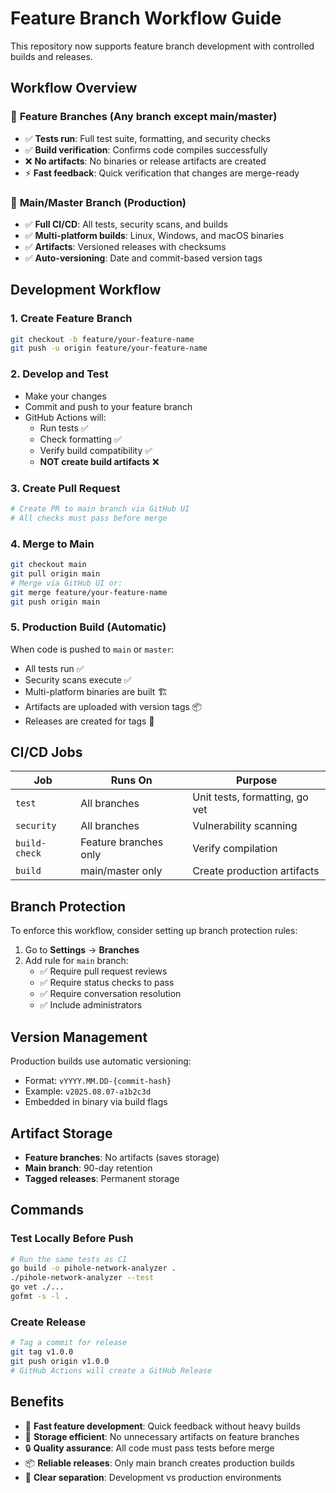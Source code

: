 # Feature Branch Workflow Guide

This repository now supports feature branch development with controlled builds and releases.

## Workflow Overview

### 🌿 **Feature Branches** (Any branch except main/master)
- ✅ **Tests run**: Full test suite, formatting, and security checks
- ✅ **Build verification**: Confirms code compiles successfully  
- ❌ **No artifacts**: No binaries or release artifacts are created
- ⚡ **Fast feedback**: Quick verification that changes are merge-ready

### 🚀 **Main/Master Branch** (Production)
- ✅ **Full CI/CD**: All tests, security scans, and builds
- ✅ **Multi-platform builds**: Linux, Windows, and macOS binaries
- ✅ **Artifacts**: Versioned releases with checksums
- ✅ **Auto-versioning**: Date and commit-based version tags

## Development Workflow

### 1. Create Feature Branch
```bash
git checkout -b feature/your-feature-name
git push -u origin feature/your-feature-name
```

### 2. Develop and Test
- Make your changes
- Commit and push to your feature branch
- GitHub Actions will:
  - Run tests ✅
  - Check formatting ✅
  - Verify build compatibility ✅
  - **NOT create build artifacts** ❌

### 3. Create Pull Request
```bash
# Create PR to main branch via GitHub UI
# All checks must pass before merge
```

### 4. Merge to Main
```bash
git checkout main
git pull origin main
# Merge via GitHub UI or:
git merge feature/your-feature-name
git push origin main
```

### 5. Production Build (Automatic)
When code is pushed to `main` or `master`:
- All tests run ✅
- Security scans execute ✅
- Multi-platform binaries are built 🏗️
- Artifacts are uploaded with version tags 📦
- Releases are created for tags 🚀

## CI/CD Jobs

| Job | Runs On | Purpose |
|-----|---------|---------|
| `test` | All branches | Unit tests, formatting, go vet |
| `security` | All branches | Vulnerability scanning |
| `build-check` | Feature branches only | Verify compilation |
| `build` | main/master only | Create production artifacts |

## Branch Protection

To enforce this workflow, consider setting up branch protection rules:

1. Go to **Settings** → **Branches**
2. Add rule for `main` branch:
   - ✅ Require pull request reviews
   - ✅ Require status checks to pass
   - ✅ Require conversation resolution
   - ✅ Include administrators

## Version Management

Production builds use automatic versioning:
- Format: `vYYYY.MM.DD-{commit-hash}`
- Example: `v2025.08.07-a1b2c3d`
- Embedded in binary via build flags

## Artifact Storage

- **Feature branches**: No artifacts (saves storage)
- **Main branch**: 90-day retention
- **Tagged releases**: Permanent storage

## Commands

### Test Locally Before Push
```bash
# Run the same tests as CI
go build -o pihole-network-analyzer .
./pihole-network-analyzer --test
go vet ./...
gofmt -s -l .
```

### Create Release
```bash
# Tag a commit for release
git tag v1.0.0
git push origin v1.0.0
# GitHub Actions will create a GitHub Release
```

## Benefits

- 🚀 **Fast feature development**: Quick feedback without heavy builds
- 💾 **Storage efficient**: No unnecessary artifacts on feature branches  
- 🔒 **Quality assurance**: All code must pass tests before merge
- 📦 **Reliable releases**: Only main branch creates production builds
- 🎯 **Clear separation**: Development vs production environments
